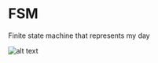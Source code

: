 # FSM
Finite state machine that represents my day

![alt text]([http://url/to/img.png](https://github.com/RickSanj/FSM/assets/116678653/ebb0e202-167f-4692-a057-ca05371f5947))
